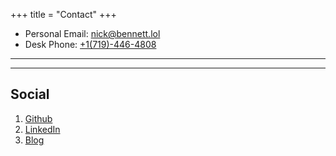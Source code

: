 +++
title = "Contact"
+++

<!--* Blog Email: [nick@techrelay.xyz](mailto:nick@techrelay.xyz)-->
* Personal Email: [nick@bennett.lol](mailto:nick@bennett.lol)
* Desk Phone: [+1(719)-446-4808](tel:+17194664808)

---

<!--## Mailing Address

> PO Box 
>
> Colorado Springs, Colorado
>
> United States
-->
---

## Social

1. [Github](https://github.com/ntbennett)
2. [LinkedIn](https://www.linkedin.com/in/nicholas-bennett-93212015a/)
3. [Blog](https://techrelay.xyz/posts)
